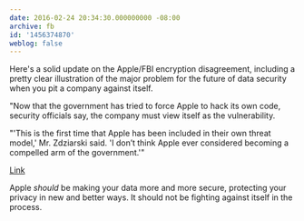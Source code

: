 ```yaml
---
date: 2016-02-24 20:34:30.000000000 -08:00
archive: fb
id: '1456374870'
weblog: false
---
```


Here's a solid update on the Apple/FBI encryption disagreement, including a pretty clear illustration of the major problem for the future of data security when you pit a company against itself.

"Now that the government has tried to force Apple to hack its own code, security officials say, the company must view itself as the vulnerability.

"'This is the first time that Apple has been included in their own threat model,' Mr. Zdziarski said. 'I don’t think Apple ever considered becoming a compelled arm of the government.'"

[Link](http://www.nytimes.com/2016/02/25/technology/apple-is-said-to-be-working-on-an-iphone-even-it-cant-hack.html?_r=0)

Apple *should* be making your data more and more secure, protecting your privacy in new and better ways. It should not be fighting against itself in the process.
